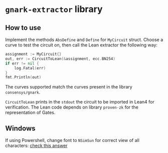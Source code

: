 # `gnark-extractor` library

## How to use
Implement the methods `AbsDefine` and `Define` for `MyCircuit` struct. Choose a curve to test the circuit on, then call the Lean extractor the following way:
```go
assignment := MyCircuit{}
out, err := CircuitToLean(&assignment, ecc.BN254)
if err != nil {
    log.Fatal(err)
}
fmt.Println(out)
```
The curves supported match the curves present in the library `consensys/gnark`.

`CircuitToLean` prints in the `stdout` the circuit to be imported in Lean4 for verification. The Lean code depends on library `proven-zk` for the representation of Gates.

## Windows
If using Powershell, change font to `NSimSun` for correct view of all characters:
[check this answer](https://stackoverflow.com/a/48029600)
